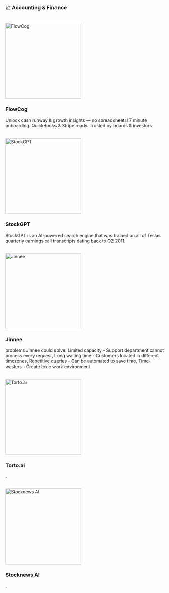 ### 📈 Accounting & Finance

<br />

<img src="https://aicollection.twic.pics/screenshots/screenshot-flowcog.webp?twic=v1/resize=240" width="240" alt="FlowCog" align="center" />

### FlowCog
Unlock cash runway & growth insights — no spreadsheets! 7 minute onboarding. QuickBooks & Stripe ready. Trusted by boards & investors

<br />

<img src="https://aicollection.twic.pics/screenshots/screenshot-stockgpt.webp?twic=v1/resize=240" width="240" alt="StockGPT" align="center" />

### StockGPT
StockGPT is an AI-powered search engine that was trained on all of Teslas quarterly earnings call transcripts dating back to Q2 2011.

<br />

<img src="https://aicollection.twic.pics/screenshots/screenshot-jinnee.webp?twic=v1/resize=240" width="240" alt="Jinnee" align="center" />

### Jinnee
problems Jinnee could solve: Limited capacity - Support department cannot process every request, Long waiting time - Customers located in different timezones, Repetitive queries - Can be automated to save time, Time-wasters - Create toxic work environment

<br />

<img src="https://aicollection.twic.pics/screenshots/screenshot-torto.ai.webp?twic=v1/resize=240" width="240" alt="Torto.ai" align="center" />

### Torto.ai
.

<br />

<img src="https://aicollection.twic.pics/screenshots/screenshot-stocknews-ai.webp?twic=v1/resize=240" width="240" alt="Stocknews AI" align="center" />

### Stocknews AI
.

<br />

